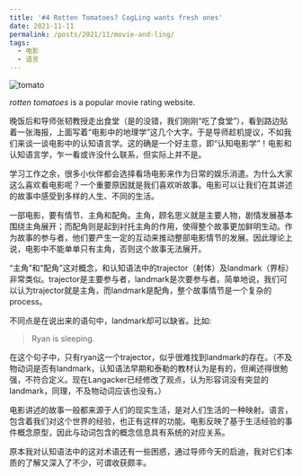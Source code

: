 ```yaml
---
title: '#4 Rotten Tomatoes? CogLing wants fresh ones'
date: 2021-11-11
permalink: /posts/2021/11/movie-and-ling/
tags:
  - 电影
  - 语言
---
```

![tomato](https://hongjie-fu.github.io/files/posts/tomato.png)

*rotten tomatoes* is a popular movie rating website.

晚饭后和导师张韧教授走出食堂（是的没错，我们刚刚“吃了食堂”），看到路边贴着一张海报，上面写着“电影中的地理学”这几个大字。于是导师趁机提议，不如我们来谈一谈电影中的认知语言学。这的确是一个好主意，即“认知电影学”！电影和认知语言学，乍一看或许没什么联系，但实际上并不是。

学习工作之余，很多小伙伴都会选择看场电影来作为日常的娱乐消遣。为什么大家这么喜欢看电影呢？一个重要原因就是我们喜欢听故事。电影可以让我们在其讲述的故事中感受到多样的人生、不同的生活。

一部电影，要有情节、主角和配角。主角，顾名思义就是主要人物，剧情发展基本围绕主角展开；而配角则是起到衬托主角的作用，使得整个故事更加鲜明生动。作为故事的参与者，他们要产生一定的互动来推动整部电影情节的发展。因此理论上说，电影中不能单单只有主角，否则这个故事无法展开。

“主角”和“配角”这对概念，和认知语法中的trajector（射体）及landmark（界标）非常类似。trajector是主要参与者，landmark是次要参与者。简单地说，我们可以认为trajector就是主角，而landmark是配角，整个故事情节是一个复杂的process。

不同点是在说出来的语句中，landmark却可以缺省。比如:

> Ryan is sleeping.

在这个句子中，只有ryan这一个trajector，似乎很难找到landmark的存在。（不及物动词是否有landmark，认知语法早期和泰勒的教材认为是有的，但阐述得很勉强，不符合定义。现在Langacker已经修改了观点，认为形容词没有突显的landmark，同理，不及物动词应该也没有。）

电影讲述的故事一般都来源于人们的现实生活，是对人们生活的一种映射。语言，包含着我们对这个世界的经验，也正有这样的功能。电影反映了基于生活经验的事件概念原型，因此与动词包含的概念信息具有系统的对应关系。

原本我对认知语法中的这对术语还有一些困惑，通过导师今天的启迪，我对它们本质的了解又深入了不少，可谓收获颇丰。
